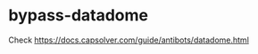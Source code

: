 # bypass-datadome
Check https://docs.capsolver.com/guide/antibots/datadome.html
                           